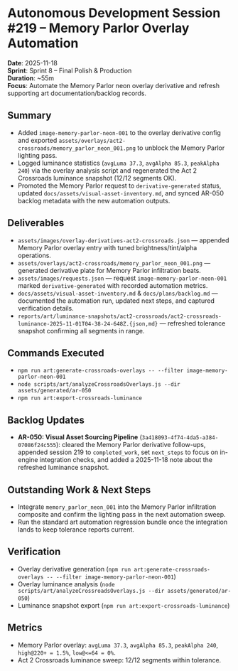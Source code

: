 # Autonomous Development Session #219 – Memory Parlor Overlay Automation

**Date**: 2025-11-18  
**Sprint**: Sprint 8 – Final Polish & Production  
**Duration**: ~55m  
**Focus**: Automate the Memory Parlor neon overlay derivative and refresh supporting art documentation/backlog records.

## Summary
- Added `image-memory-parlor-neon-001` to the overlay derivative config and exported `assets/overlays/act2-crossroads/memory_parlor_neon_001.png` to unblock the Memory Parlor lighting pass.
- Logged luminance statistics (`avgLuma 37.3`, `avgAlpha 85.3`, `peakAlpha 240`) via the overlay analysis script and regenerated the Act 2 Crossroads luminance snapshot (12/12 segments OK).
- Promoted the Memory Parlor request to `derivative-generated` status, updated `docs/assets/visual-asset-inventory.md`, and synced AR-050 backlog metadata with the new automation outputs.

## Deliverables
- `assets/images/overlay-derivatives-act2-crossroads.json` — appended Memory Parlor overlay entry with tuned brightness/tint/alpha operations.
- `assets/overlays/act2-crossroads/memory_parlor_neon_001.png` — generated derivative plate for Memory Parlor infiltration beats.
- `assets/images/requests.json` — request `image-memory-parlor-neon-001` marked `derivative-generated` with recorded automation metrics.
- `docs/assets/visual-asset-inventory.md` & `docs/plans/backlog.md` — documented the automation run, updated next steps, and captured verification details.
- `reports/art/luminance-snapshots/act2-crossroads/act2-crossroads-luminance-2025-11-01T04-38-24-648Z.{json,md}` — refreshed tolerance snapshot confirming all segments in range.

## Commands Executed
- `npm run art:generate-crossroads-overlays -- --filter image-memory-parlor-neon-001`
- `node scripts/art/analyzeCrossroadsOverlays.js --dir assets/generated/ar-050`
- `npm run art:export-crossroads-luminance`

## Backlog Updates
- **AR-050: Visual Asset Sourcing Pipeline** (`3a418093-4f74-4da5-a384-07086f24c555`): cleared the Memory Parlor derivative follow-ups, appended session 219 to `completed_work`, set `next_steps` to focus on in-engine integration checks, and added a 2025-11-18 note about the refreshed luminance snapshot.

## Outstanding Work & Next Steps
- Integrate `memory_parlor_neon_001` into the Memory Parlor infiltration composite and confirm the lighting pass in the next automation sweep.
- Run the standard art automation regression bundle once the integration lands to keep tolerance reports current.

## Verification
- Overlay derivative generation (`npm run art:generate-crossroads-overlays -- --filter image-memory-parlor-neon-001`)
- Overlay luminance analysis (`node scripts/art/analyzeCrossroadsOverlays.js --dir assets/generated/ar-050`)
- Luminance snapshot export (`npm run art:export-crossroads-luminance`)

## Metrics
- Memory Parlor overlay: `avgLuma 37.3`, `avgAlpha 85.3`, `peakAlpha 240`, `high@220+ = 1.5%`, `low@<=64 = 0%`.
- Act 2 Crossroads luminance sweep: 12/12 segments within tolerance.
